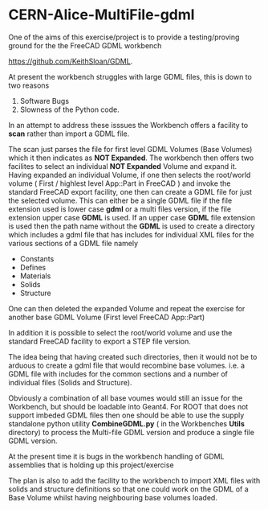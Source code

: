 # CERN-Alice-MultiFile-gdml

One of the aims of this exercise/project is to provide a testing/proving ground for the the FreeCAD GDML workbench

https://github.com/KeithSloan/GDML. 

At present the workbench struggles with large GDML files, this is down to two reasons

1. Software Bugs
2. Slowness of the Python code.

In an attempt to address these isssues the Workbench offers a facility to **scan** rather than import a GDML file.

The scan just parses the file for first level GDML Volumes (Base Volumes) which it then indicates as **NOT Expanded**.
The workbench then offers two facilites to select an individual  **NOT Expanded** Volume and expand it.
Having expanded an individual Volume, if one then selects the root/world volume ( First / highlest level App::Part in FreeCAD ) and invoke the standard FreeCAD export facility, one then can create a GDML file for just the selected volume. This can either be a single GDML file if the file extension used is lower case **gdml** or a multi files version, if the file extension upper case **GDML** is used. If an upper case **GDML** file extension is used then the path name without the **GDML** is used to create a directory which includes a gdml file that has includes for individual XML files for the various sections of a GDML file namely

* Constants
* Defines
* Materials
* Solids
* Structure

One can then deleted the expanded Volume and repeat the exercise for another base GDML Volume (First level FreeCAD App::Part) 

In addition it is possible to select the root/world volume and use the standard FreeCAD facility to export a STEP file version.

The idea being that having created such directories, then it would not be to arduous to create a gdml file that would recombine base volumes.
i.e. a GDML file with includes for the common sections and a number of individual files (Solids and Structure).

Obviously a combination of all base voumes would still an issue for the Workbench, but should be loadable into Geant4. For ROOT that does
not support imbeded GDML files then one should be able to use the supply standalone python utility **CombineGDML.py** ( in the Workbenches **Utils** directory)
to process the Multi-file GDML version and produce a single file GDML version.

At the present time it is bugs in the workbench handling of GDML assemblies that is holding up this project/exercise

The plan is also to add the facility to the workbench to import XML files with solids and structure definitions so that one could work on the GDML
of a Base Volume whilst having neighbouring base volumes loaded.
